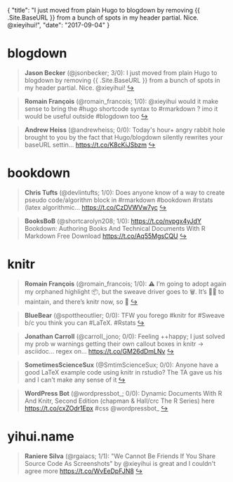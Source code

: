 {
  "title": "I just moved from plain Hugo to blogdown by removing {{ .Site.BaseURL }} from a bunch of spots in my header partial. Nice. @xieyihui!",
  "date": "2017-09-04"
}

# blogdown

> **Jason Becker** (@jsonbecker; 3/0): I just moved from plain Hugo to blogdown by removing {{ .Site.BaseURL }} from a bunch of spots in my header partial. Nice. @xieyihui!  [&#8618;](https://twitter.com/xieyihui/status/904808179602743301)

<!-- -->


> **Romain François** (@romain_francois; 1/0): @xieyihui would it make sense to bring the #hugo shortcode syntax to  #rmarkdown ? imo it would be useful outside #blogdown too  [&#8618;](https://twitter.com/xieyihui/status/904768899715084288)

<!-- -->


> **Andrew Heiss** (@andrewheiss; 0/0): Today's hour+ angry rabbit hole brought to you by the fact that Hugo/blogdown silently rewrites your baseURL settin… https://t.co/K8cKiJSbzm  [&#8618;](https://twitter.com/xieyihui/status/904508242130112512)

<!-- -->


# bookdown

> **Chris Tufts** (@devlintufts; 1/0): Does anyone know of a way to create pseudo code/algorithm block in #rmarkdown #bookdown #rstats (latex algorithmic… https://t.co/CzDVWVw7yc  [&#8618;](https://twitter.com/xieyihui/status/904799911857836032)

<!-- -->


> **BooksBoB** (@shortcarolyn208; 1/0): https://t.co/nvpgx4yJdY Bookdown: Authoring Books And Technical Documents With R Markdown Free Download https://t.co/Aq55MgsCQU  [&#8618;](https://twitter.com/xieyihui/status/904642653299625984)

<!-- -->


# knitr

> **Romain François** (@romain_francois; 1/0): ⚠️ I’m going to adopt again my orphaned highlight 📦, but the sweave driver goes to 🗑. It’s 🤡😈 to maintain, and there’s knitr now, so  🤷  [&#8618;](https://twitter.com/xieyihui/status/904640693951483904)

<!-- -->


> **BlueBear** (@spottheoutlier; 0/0): TFW you forego #knitr for #Sweave b/c you think you can #LaTeX. #Rstats  [&#8618;](https://twitter.com/xieyihui/status/904845170432204800)

<!-- -->


> **Jonathan Carroll** (@carroll_jono; 0/0): Feeling ++happy; I just solved my prob w warnings getting their own callout boxes in knitr -&gt; asciidoc... regex on… https://t.co/GM26dDmLNv  [&#8618;](https://twitter.com/xieyihui/status/904779154070966272)

<!-- -->


> **SometimesScienceSux** (@SmtimScienceSux; 0/0): Anyone have a good LaTeX example code using knitr in rstudio? The TA gave us his and I can't make any sense of it  [&#8618;](https://twitter.com/xieyihui/status/904732070488010752)

<!-- -->


> **WordPress Bot** (@wordpressbot_; 0/0): Dynamic Documents With R And Knitr, Second Edition (chapman &amp; Hall/crc The R Series) here  https://t.co/cxZOdr1Epx #css @wordpressbot_  [&#8618;](https://twitter.com/xieyihui/status/904706297441988608)

<!-- -->


# yihui.name

> **Raniere Silva** (@rgaiacs; 1/1): "We Cannot Be Friends If You Share Source Code As Screenshots" by @xieyihui is great and I couldn't agree more https://t.co/WvEeDpFJN8  [&#8618;](https://twitter.com/xieyihui/status/904734483701792768)

<!-- -->


